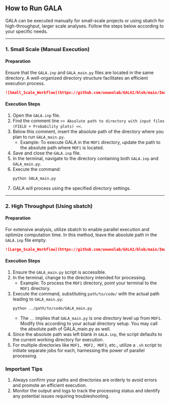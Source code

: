 ## How to Run GALA

GALA can be executed manually for small-scale projects or using sbatch for high-throughput, larger scale analyses. Follow the steps below according to your specific needs.

---

### 1. Small Scale (Manual Execution)

#### Preparation
Ensure that the `GALA.inp` and `GALA_main.py` files are located in the same directory. A well-organized directory structure facilitates an efficient execution process.

```markdown
![Small_Scale_Workflow](https://github.com/uowoolab/GALA2/blob/main/Images/Small_Scale.svg)
```

#### Execution Steps
1. Open the `GALA.inp` file.
2. Find the comment line `>> Absolute path to directory with input files (FIELD + Probability plots) <<`.
3. Below this comment, insert the absolute path of the directory where you plan to run `GALA_main.py`.
   - Example: To execute GALA in the `MOF1` directory, update the path to the absolute path where `MOF1` is located.
4. Save and close the `GALA.inp` file.
5. In the terminal, navigate to the directory containing both `GALA.inp` and `GALA_main.py`.
6. Execute the command:
   ```bash
   python GALA_main.py
   ```
7. GALA will process using the specified directory settings.

---

### 2. High Throughput (Using sbatch)

#### Preparation
For extensive analysis, utilize sbatch to enable parallel execution and optimize computation time. In this method, leave the absolute path in the `GALA.inp` file empty.

```markdown
![Large_Scale_Workflow](https://github.com/uowoolab/GALA2/blob/main/Images/Large_Scale.svg)
```

#### Execution Steps
1. Ensure the `GALA_main.py` script is accessible.
2. In the terminal, change to the directory intended for processing.
   - Example: To process the `MOF1` directory, point your terminal to the `MOF1` directory.
3. Execute the command, substituting `path/to/code/` with the actual path leading to `GALA_main.py`:
   ```bash
   python ../path/to/code/GALA_main.py
   ```
   - The `..` implies that `GALA_main.py` is one directory level up from `MOF1`. Modify this according to your actual directory setup. You may call the absolute path of GALA_main.py as well.
4. Since the absolute path was left blank in `GALA.inp`, the script defaults to the current working directory for execution.
5. For multiple directories like `MOF1, MOF2, MOF3`, etc., utilize a `.sh` script to initiate separate jobs for each, harnessing the power of parallel processing.

### Important Tips
1. Always confirm your paths and directories are orderly to avoid errors and promote an efficient execution.
2. Monitor the output and logs to track the processing status and identify any potential issues requiring troubleshooting.
